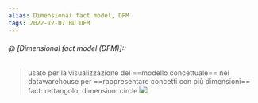 ```yaml
---
alias: Dimensional fact model, DFM
tags: 2022-12-07 BD DFM
---
```


###### @ [Dimensional fact model (DFM)]::
> usato per la visualizzazione del ==modello concettuale== nei datawarehouse per ==rappresentare concetti con più dimensioni==
> fact: rettangolo, dimension: circle
![](Uni/BD/img/dfm.jpeg)
<!--ID: 1670433813638-->
